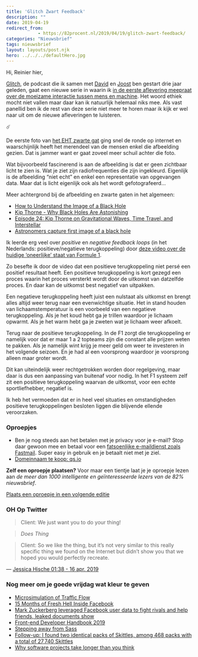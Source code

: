 ```yaml
---
title: 'Glitch Zwart Feedback'
description: ""
date: 2019-04-19
redirect_from: 
            - https://82procent.nl/2019/04/19/glitch-zwart-feedback/
categories: "Nieuwsbrief"
tags: nieuwsbrief	
layout: layouts/post.njk
hero: ../../../defaultHero.jpg
---
```

Hi, Reinier hier,

[Glitch](https://www.glitch.show), de podcast die ik samen met [David](https://twitter.com/davidlinssen) en [Joost](https://twitter.com/joostholthuis) ben gestart drie jaar geleden, gaat een nieuwe serie in waarin ik [in de eerste aflevering meepraat over de moeizame interactie tussen mens en machine](https://www.glitch.show/16). Het woord ethiek mocht niet vallen maar daar kan ik natuurlijk helemaal niks mee. Als vast panellid ben ik de rest van deze serie niet meer te horen maar ik kijk er wel naar uit om de nieuwe afleveringen te luisteren.

☄️

De eerste foto van [het EHT zwarte gat](https://eventhorizontelescope.org/home) ging snel de ronde op internet en waarschijnlijk heeft het merendeel van de mensen enkel die afbeelding gezien. Dat is jammer want er gaat zoveel meer schuil achter die foto.

Wat bijvoorbeeld fascinerend is aan de afbeelding is dat er geen zichtbaar licht te zien is. Wat je ziet zijn radiofrequenties die zijn ingekleurd. Eigenlijk is de afbeelding “niet echt” en enkel een representatie van opgevangen data. Maar dat is licht eigenlijk ook als het wordt gefotografeerd…

Meer achtergrond bij de afbeelding en zwarte gaten in het algemeen:

- [How to Understand the Image of a Black Hole](https://www.youtube.com/watch?v=zUyH3XhpLTo&feature=youtu.be)
- [Kip Thorne - Why Black Holes Are Astonishing](https://www.youtube.com/watch?v=oj1AfkPQa6M&feature=youtu.be)
- [Episode 24: Kip Thorne on Gravitational Waves, Time Travel, and Interstellar](https://www.preposterousuniverse.com/podcast/2018/11/26/episode-24-kip-thorne-on-gravitational-waves-time-travel-and-interstellar/)
- [Astronomers capture first image of a black hole](https://nsf.gov/news/news_summ.jsp?cntn_id=298276)

Ik leerde erg veel over _positive_ en _negative feedback loops_ (in het Nederlands: positieve/negatieve terugkoppeling) door [deze video over de huidige ‘oneerlijke’ staat van Formule 1](https://youtu.be/QiS_FK9FEz4).

Zo besefte ik door de video dat een positieve terugkoppeling niet persé een positief resultaat heeft. Een positieve terugkoppeling is kort gezegd een proces waarin het proces versterkt wordt door de uitkomst van datzelfde proces. En daar kan de uitkomst best negatief van uitpakken.

Een negatieve terugkoppeling heeft juist een nulstaat als uitkomst en brengt alles altijd weer terug naar een evenwichtige situatie. Het in stand houden van lichaamstemperatuur is een voorbeeld van een negatieve terugkoppeling. Als je het koud hebt ga je trillen waardoor je lichaam opwarmt. Als je het warm hebt ga je zweten wat je lichaam weer afkoelt.

Terug naar de positieve terugkoppeling. In de F1 zorgt die terugkoppeling er namelijk voor dat er maar 1 a 2 topteams zijn die constant alle prijzen weten te pakken. Als je namelijk wint krijg je meer geld om weer te investeren in het volgende seizoen. En je had al een voorsprong waardoor je voorsprong alleen maar groter wordt.

Dit kan uiteindelijk weer rechtgetrokken worden door regelgeving, maar daar is dus een aanpassing van buitenaf voor nodig. In het F1 systeem zelf zit een positieve terugkoppeling waarvan de uitkomst, voor een echte sportliefhebber, negatief is.

Ik heb het vermoeden dat er in heel veel situaties en omstandigheden positieve terugkoppelingen besloten liggen die blijvende ellende veroorzaken.

### Oproepjes

- Ben je nog steeds aan het betalen met je privacy voor je e-mail? Stop daar gewoon mee en betaal voor een [fatsoenlijke e-maildienst zoals Fastmail](https://www.fastmail.com/?STKI=16948328). Super easy in gebruik en je betaalt niet met je ziel.
- [Domeinnaam te koop: qs.io](https://qs.io)

**Zelf een oproepje plaatsen?** Voor maar een tientje laat je je oproepje lezen aan _de meer dan 1000 intelligente en geïnteresseerde lezers van de 82% nieuwsbrief_.

[Plaats een oproepje in een volgende editie](https://forms.82procent.nl)

### OH Op Twitter

> Client: We just want you to do your thing!

> _Does Thing_

> Client: So we like the thing, but it’s not very similar to this really specific thing we found on the Internet but didn’t show you that we hoped you would perfectly recreate.

— [Jessica Hische 01:38 - 16 apr. 2019](https://twitter.com/jessicahische/status/1117935357788479488)

### Nog meer om je goede vrijdag wat kleur te geven

- [Microsimulation of Traffic Flow](http://traffic-simulation.de/ring.html)
- [15 Months of Fresh Hell Inside Facebook](https://www.wired.com/story/facebook-mark-zuckerberg-15-months-of-fresh-hell/)
- [Mark Zuckerberg leveraged Facebook user data to fight rivals and help friends, leaked documents show](https://www.nbcnews.com/tech/social-media/mark-zuckerberg-leveraged-facebook-user-data-fight-rivals-help-friends-n994706)
- [Front-end Developer Handbook 2019](https://frontendmasters.com/books/front-end-handbook/2019/)
- [Stepping away from Sass](https://cathydutton.co.uk/posts/why-i-stopped-using-sass/)
- [Follow-up: I found two identical packs of Skittles, among 468 packs with a total of 27,740 Skittles](https://possiblywrong.wordpress.com/2019/04/06/follow-up-i-found-two-identical-packs-of-skittles-among-468-packs-with-a-total-of-27740-skittles/)
- [Why software projects take longer than you think](https://erikbern.com/2019/04/15/why-software-projects-take-longer-than-you-think-a-statistical-model.html)

